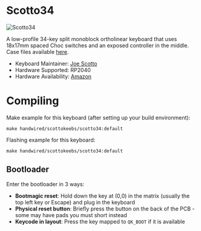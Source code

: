 # Scotto34

![Scotto34](https://i.imgur.com/BkpEBQjh.jpg)

A low-profile 34-key split monoblock ortholinear keyboard that uses 18x17mm spaced Choc switches and an exposed controller in the middle. Case files available [here](https://github.com/joe-scotto/scottokeebs).

* Keyboard Maintainer: [Joe Scotto](https://github.com/joe-scotto)
* Hardware Supported: RP2040
* Hardware Availability: [Amazon](https://amazon.com)

# Compiling

Make example for this keyboard (after setting up your build environment):

    make handwired/scottokeebs/scotto34:default

Flashing example for this keyboard:

    make handwired/scottokeebs/scotto34:default

## Bootloader

Enter the bootloader in 3 ways:

* **Bootmagic reset**: Hold down the key at (0,0) in the matrix (usually the top left key or Escape) and plug in the keyboard
* **Physical reset button**: Briefly press the button on the back of the PCB - some may have pads you must short instead
* **Keycode in layout**: Press the key mapped to `QK_BOOT` if it is available
